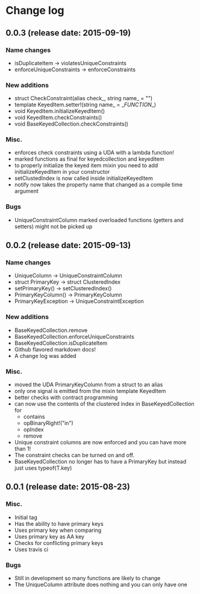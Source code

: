 # Change log

## 0.0.3 (release date: 2015-09-19)

### Name changes

 * isDuplicateItem -> violatesUniqueConstraints
 * enforceUniqueConstraints -> enforceConstraints

### New additions

 * struct CheckConstraint(alias check_, string name_ = "")
 * template KeyedItem.setter!(string name_ = \__FUNCTION__)
 * void KeyedItem.initializeKeyedItem()
 * void KeyedItem.checkConstraints()
 * void BaseKeyedCollection.checkConstraints()

### Misc.

 * enforces check constraints using a UDA with a lambda function!
 * marked functions as final for keyedcollection and keyeditem
 * to properly initialize the keyed item mixin you need to add initializeKeyedItem in your constructor
 * setClustedIndex is now called inside initializeKeyedItem
 * notify now takes the property name that changed as a compile time argument

### Bugs

 * UniqueConstraintColumn marked overloaded functions (getters and setters) might not be picked up

## 0.0.2 (release date: 2015-09-13)

### Name changes

 * UniqueColumn -> UniqueConstraintColumn
 * struct PrimaryKey -> struct ClusteredIndex
 * setPrimaryKey() -> setClusteredIndex()
 * PrimaryKeyColumn() -> PrimaryKeyColumn
 * PrimaryKeyException -> UniqueConstraintException

### New additions

 * BaseKeyedCollection.remove
 * BaseKeyedCollection.enforceUniqueConstraints
 * BaseKeyedCollection.isDuplicateItem
 * Github flavored markdown docs!
 * A change log was added

### Misc.

 * moved the UDA PrimaryKeyColumn from a struct to an alias
 * only one signal is emitted from the mixin template KeyedItem
 * better checks with contract programming
 * can now use the contents of the clustered index in BaseKeyedCollection for
   + contains
   + opBinaryRight!("in")
   + opIndex
   + remove
 * Unique constraint columns are now enforced and you can have more than 1!
 * The constraint checks can be turned on and off.
 * BaseKeyedCollection no longer has to have a PrimaryKey but instead just uses typeof(T.key)

## 0.0.1 (release date: 2015-08-23)

### Misc.

 * Initial tag
 * Has the ability to have primary keys
 * Uses primary key when comparing
 * Uses primary key as AA key
 * Checks for conflicting primary keys
 * Uses travis ci

### Bugs

 * Still in development so many functions are likely to change
 * The UniqueColumn attribute does nothing and you can only have one
